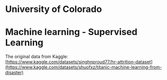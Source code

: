 # University of Colorado
# Machine learning - Supervised Learning

The original data from Kaggle: [https://www.kaggle.com/datasets/singhnproud77/hr-attrition-dataset](https://www.kaggle.com/datasets/shuofxz/titanic-machine-learning-from-disaster)

